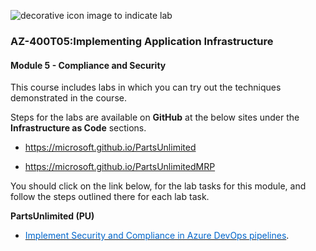 
<p style="text-align:left;"><img src="../Linked_Image_Files/Download.png" alt="decorative icon image to indicate lab"></p>

### AZ-400T05:Implementing Application Infrastructure

#### Module 5 - Compliance and Security

This course includes labs in which you can try out the techniques demonstrated in the course.

Steps for the labs are available on **GitHub** at the below sites under the **Infrastructure as Code** sections.

- <p><a href="https://microsoft.github.io/PartsUnlimited" title="" target="_blank">https://microsoft.github.io/PartsUnlimited</a></p>
- <p><a href="https://microsoft.github.io/PartsUnlimitedMRP" title="" target="_blank">https://microsoft.github.io/PartsUnlimitedMRP</a></p>

You should click on the link below, for the lab tasks for this module, and follow the steps outlined there for each lab task.

**PartsUnlimited (PU)**

- <a href="http://microsoft.github.io/PartsUnlimited/iac/200.2x-IaC-SecurityandComplianceinpipeline.html" target="_blank"><span style="color: #0066cc;" color="#0066cc">Implement Security and Compliance in Azure DevOps pipelines</span></a>.
